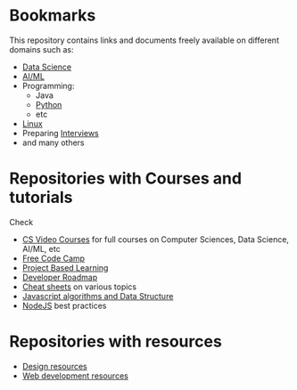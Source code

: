 # Bookmarks
This repository contains links and documents freely available on different domains such as:
- [Data Science](datascience.md)
- [AI/ML](ai_ml.md)
- Programming:
  - Java
  - [Python](python.md)
  - etc
- [Linux](linux.md)
- Preparing [Interviews](interviews.md)
- and many others

# Repositories with Courses and tutorials

Check
- [CS Video Courses](https://github.com/Developer-Y/cs-video-courses) for full courses on Computer Sciences, Data Science, AI/ML, etc
- [Free Code Camp](https://github.com/freeCodeCamp/freeCodeCamp)
- [Project Based Learning](https://github.com/practical-tutorials/project-based-learning)
- [Developer Roadmap](https://github.com/kamranahmedse/developer-roadmap)
- [Cheat sheets](https://github.com/swapnakpanda/Infographics/tree/main/Cheat%20Sheet) on various topics
- [Javascript algorithms and Data Structure](https://github.com/trekhleb/javascript-algorithms)
- [NodeJS](https://github.com/goldbergyoni/nodebestpractices) best practices

# Repositories with resources
- [Design resources](https://github.com/bradtraversy/design-resources-for-developers)
- [Web development resources](https://github.com/markodenic/web-development-resources)


